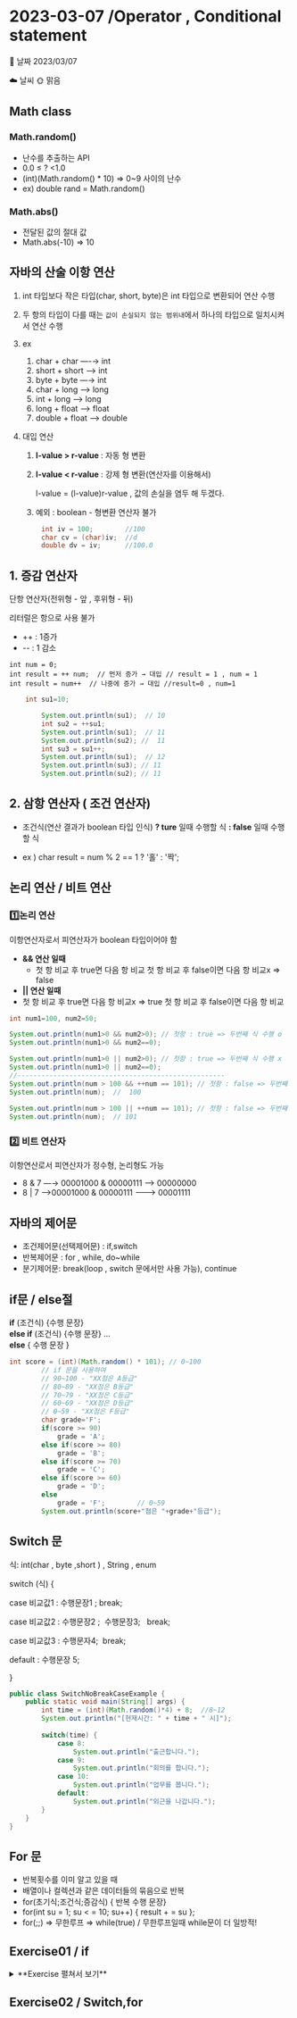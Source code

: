 # 2023-03-07 /**Operator , Conditional statement**

📆 날짜   2023/03/07 

☁️ 날씨   🌞 맑음

## Math class

### Math.random()

  - 난수를 추출하는 API
  - 0.0 ≤ ? <1.0
  - (int)(Math.random() * 10) ⇒ 0~9 사이의 난수
  - ex) double rand = Math.random()

### Math.abs()

- 전달된 값의 절대 값
- Math.abs(-10)  ⇒ 10

## 자바의 산술 이항 연산

1. int 타입보다 작은 타입(char, short, byte)은 int 타입으로 변환되어 연산 수행
2. 두 항의 타입이 다를 때는 `값이 손실되지 않는 범위내`에서 하나의 타입으로 일치시켜서 연산 수행
3. ex
    1. char + char —-→ int
    2. short + short ——> int
    3. byte + byte —→ int
    4. char + long ——> long
    5. int + long ——> long
    6. long + float ——> float
    7. double + float ——> double
    
4. 대입 연산
    1. **l-value > r-value**  :  자동 형 변환
    2. **l-value < r-value** : 강제 형 변환(연산자를 이용해서) 
        
        l-value = (l-value)r-value , 값의 손실을 염두 해 두겠다.
        
    3. 예외 : boolean - 형변환 연산자 불가 
    

```java
		int iv = 100;        //100
		char cv = (char)iv;  //d
		double dv = iv;      //100.0  
```

## 1. 증감 연산자

단항 연산자(전위형 - 앞 , 후위형 - 뒤)

리터럴은 항으로 사용 불가

- ++  : 1증가
- --   : 1 감소


```
int num = 0;
int result = ++ num;  // 먼저 증가 → 대입 // result = 1 , num = 1
int result = num++  // 나중에 증가 → 대입 //result=0 , num=1
```

```java
    int su1=10;

		System.out.println(su1);  // 10
		int su2 = ++su1;
		System.out.println(su1);  // 11
		System.out.println(su2); //  11
		int su3 = su1++;
		System.out.println(su1);  // 12
		System.out.println(su3); // 11
		System.out.println(su2); // 11
```

## 2. 삼항 연산자 ( 조건 연산자)

- 조건식(연산 결과가 boolean 타입 인식) **? ture** 일때 수행할 식 **: false** 일때 수행할 식

- ex ) char result = num % 2 == 1 ? '홀' : '짝';

## 논리 연산 / 비트 연산


 ### 1️⃣논리 연산
  이항연산자로서 피연산자가 boolean 타입이어야 함

  - **&& 연산 일때**
    - 첫 항 비교 후 true면 다음 항 비교
    첫 항 비교 후 false이면 다음 항 비교x => false
  - **|| 연산 일때**
   - 첫 항 비교 후 true면 다음 항 비교x => true
        첫 항 비교 후 false이면 다음 항 비교
        

```java
int num1=100, num2=50;

System.out.println(num1>0 && num2>0); // 첫항 : true => 두번째 식 수행 o
System.out.println(num1>0 && num2==0);

System.out.println(num1>0 || num2>0); // 첫항 : true => 두번째 식 수행 x 
System.out.println(num1>0 || num2==0); 
//----------------------------------------------------
System.out.println(num > 100 && ++num == 101); // 첫항 : false => 두번째 식 수행 x
System.out.println(num);  //  100
		
System.out.println(num > 100 || ++num == 101); // 첫항 : false => 두번째 식 수행 o
System.out.println(num);  // 101

```

### 2️⃣ 비트 연산자

  이항연산로서 피연산자가 정수형, 논리형도 가능

  - 8 & 7 —→ 00001000 & 00000111  ——> 00000000
  - 8 | 7  —>00001000 & 00000111 ———> 00001111


## 자바의 제어문

  - 조건제어문(선택제어문) : if,switch
  - 반복제어문 : for , while, do~while
  - 분기제어문: break(loop , switch 문에서만 사용 가능), continue

## if문 / else절

**if** (조건식) {수행 문장} <br/>
**else if** (조건식)  {수행 문장}   ...                                                      
**else** { 수행 문장 }                                              


```java
int score = (int)(Math.random() * 101); // 0~100		
		// if 문을 사용하여
		// 90~100 - "XX점은 A등급"
		// 80~89 - "XX점은 B등급"
		// 70~79 - "XX점은 C등급"
		// 60~69 - "XX점은 D등급"
		// 0~59 - "XX점은 F등급"
		char grade='F';
		if(score >= 90)
			grade = 'A';
		else if(score >= 80)
			grade = 'B';
		else if(score >= 70)
			grade = 'C';
		else if(score >= 60)
			grade = 'D';
		else
			grade = 'F';		// 0~59
		System.out.println(score+"점은 "+grade+"등급");
```

## Switch 문

식: int(char , byte ,short ) , String , enum

switch (식) {

case 비교값1 :  수행문장1 ; break;

case 비교값2 : 수행문장2 ;&nbsp; 수행문장3; &nbsp; break;

case 비교값3 : 수행문자4; &nbsp;break;

default : 수행문장 5;

}

```java
public class SwitchNoBreakCaseExample {
	public static void main(String[] args) {
		int time = (int)(Math.random()*4) + 8;  //8~12
		System.out.println("[현재시간: " + time + " 시]");
		
		switch(time) {
			case 8:
				System.out.println("출근합니다.");
			case 9:
				System.out.println("회의를 합니다.");
			case 10:
				System.out.println("업무를 봅니다.");
			default:
				System.out.println("외근을 나갑니다.");
		}
	}
}
```

## For 문

  - 반복횟수를 이미 알고 있을 때
  - 배열이나 컬렉션과 같은 데이터들의 묶음으로 반복
  - for(초기식;조건식;증감식) { 반복 수행 문장}
  - for(int su = 1; su  < = 10; su++) { result + = su };
  - for(;;) ⇒ 무한루프 ⇒ while(true) / 무한루프일때 while문이 더 일방적!

## Exercise01 / if 
<details markdown="1">
<summary> **Exercise 펼쳐서 보기**</summary>
<div>
  
 1️⃣ **Exercise01**
  
    1. TimeTest 라는 클래스를 생성한다. <br/>
    2. time 이라는 변수를 int 타입으로 선언하여 32150(초) 이라는 값을 저장한다. <br/>
    3. time 변수의 값을 가지고 연산식을 만들어서 <br/>
    "XX시간 XX분 XX초" 형식으로 변환하여 화면에 출력한다. <br/>
    위의 결과를 만들기 위해서 변수선언과 식 정의는 모두 임의로 정한다. <br/>

```java
public class TimeTest {
	public static void main(String[] args) {
		int time = 32150;
		int houre = time/3600;
		int min = (time%3600)/60;
		int sec = time%60;
		
		System.out.printf("%d시간 %d분 %d초",houre,min,sec);
	}
}
```
2️⃣ **Exercise02**

  1. OperAndLab(&&연산자사용), OperOrLab(||연산자사용) <br/>
    이라는 클래스를 각각 하나씩 생성한다. <br/>
  2. grade 라는 변수를 int 타입으로 선언하고 1 부터 6 사이의 숫자를<br/>
  추출하고 저장한다. <br/>
  3. grade 의 값이 1 또는 2 또는 3이면 다음 결과를 출력한다.<br/>
  "x 학년은 저학년입니다."<br/>
  grade 의 값이 4 또는 5 또는 6이면 다음 결과를 출력한다. <br/>
  "x 학년은 고학년입니다."<br/>

```java
public class OperAndLab {
	public static void main(String[] args) {
		int grade = (int) (Math.random() * 6 + 1);

		if (grade > 0 && grade <= 3) {
			System.out.println(grade + "학년은 저학년입니다.");
		} else {
			System.out.println(grade + "학년은 고학년입니다.");
		}

	}
}

//--------------------------------------------------------------------
public class OperOrLab {

	public static void main(String[] args) {
		int grade = (int) (Math.random() * 6 + 1);

		if (grade == 4 grade == 5 ||grade == 6) {
			System.out.println(grade + "학년은 고학년입니다.");
		} else {
			System.out.println(grade + "학년은 저학년입니다.");
		}
	}
}
```
3️⃣ **Exercise03**

1. ConditionOperLab 이라는 클래스를 생성한다.
2. 1부터 5사이의 랜덤값을 추출한다.
3. 추출된 값이 1이면 300 과 50 의 덧셈 연산을 처리한다.
추출된 값이 2이면 300 과 50 의 뺄셈 연산을 처리한다.
추출된 값이 3이면 300 과 50 의 곱센 연산을 처리한다.
추출된 값이 4이면 300 과 50 의 나눗셈 연산을 처리한다.
추출된 값이 5이면 300 과 50 의 나머지 연산을 처리한다.
4. 출력 형식(단, 결과를 출력하는 수행문장은 제일 아래에 한 번만 구현한다.)
"결과값 : XX"

```java
public class ConditionOperLab {

	public static void main(String[] args) {
		int ran = (int)(Math.random()*5+1);
		
		int num1=300;
		int num2 = 50;
		int result =0;
		
		if(ran == 1) {
			result = num1+num2;
		}else if (ran == 2) {
			result = num1-num2;
		}else if(ran == 3) {
			result = num1*num2;
		}else if(ran == 4) {
			result = num1/num2;
		}else if(ran == 5) {
			result = num1%num2;
		}
		System.out.println("결과값 : "+result);
	}

}
```
4️⃣ **Exercise04**

1. AlphaTest 라는 클래스를 생성한다. <br/>
2. num 이라는 변수를 int 타입으로 선언하여 1~26 사이의 난수값을 추출하여 저장한다. <br/>
3. num이 1이면 'A' 문자, 2면 'B' 문자 .... 26이면 'Z' 문자를 다음 형식으로 출력한다. <br/>

```java
public class AlphaTest {

	public static void main(String[] args) {
		int num = (int)(Math.random()*26)+1;
		char result = (char)(num+64);
   //char result = (char)(num + '@');
				
		System.out.println("추출된 숫자 : " + num);
		System.out.println(result);
	}
}
```

</div>
</details>


## Exercise02 / Switch,for
